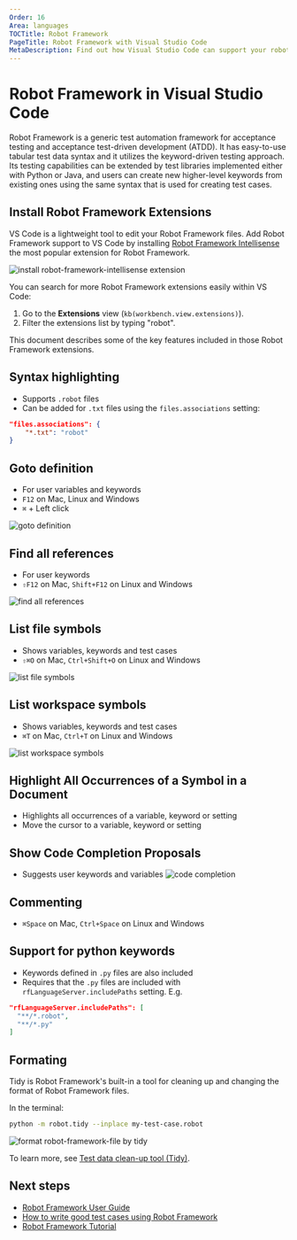 ```yaml
---
Order: 16
Area: languages
TOCTitle: Robot Framework
PageTitle: Robot Framework with Visual Studio Code
MetaDescription: Find out how Visual Studio Code can support your robot framework test scripts.
---
```


# Robot Framework in Visual Studio Code

Robot Framework is a generic test automation framework for acceptance testing and acceptance test-driven development (ATDD). It has easy-to-use tabular test data syntax and it utilizes the keyword-driven testing approach. Its testing capabilities can be extended by test libraries implemented either with Python or Java, and users can create new higher-level keywords from existing ones using the same syntax that is used for creating test cases.

## Install Robot Framework Extensions
VS Code is a lightweight tool to edit your Robot Framework files. Add Robot Framework support to VS Code by installing [Robot Framework Intellisense](https://marketplace.visualstudio.com/items?itemName=TomiTurtiainen.rf-intellisense) the most popular extension for Robot Framework.

![install robot-framework-intellisense extension](images/robot/install-robot-framework-intellisense.png)

You can search for more Robot Framework extensions easily within VS Code:

1. Go to the **Extensions** view (`kb(workbench.view.extensions)`).
2. Filter the extensions list by typing "robot".

This document describes some of the key features included in those Robot Framework extensions.

## Syntax highlighting
* Supports `.robot` files
* Can be added for `.txt` files using the `files.associations` setting:
```json
"files.associations": {
    "*.txt": "robot"
}
```

## Goto definition
* For user variables and keywords
* `F12` on Mac, Linux and Windows
* `⌘` + Left click

![goto definition](images/robot/robot-goto.gif)

## Find all references
* For user keywords
* `⇧F12` on Mac, `Shift+F12` on Linux and Windows

![find all references](images/robot/robot-find-all-ref.gif)

## List file symbols
* Shows variables, keywords and test cases
* `⇧⌘O` on Mac, `Ctrl+Shift+O` on Linux and Windows

![list file symbols](images/robot/robot-list-file-symbols.png)

## List workspace symbols
* Shows variables, keywords and test cases
* `⌘T` on Mac, `Ctrl+T` on Linux and Windows

![list workspace symbols](images/robot/robot-list-workspace-symbols.png)

## Highlight All Occurrences of a Symbol in a Document
* Highlights all occurrences of a variable, keyword or setting
* Move the cursor to a variable, keyword or setting

## Show Code Completion Proposals
* Suggests user keywords and variables
![code completion](images/robot/robot-code-completion.png)

## Commenting
* `⌘Space` on Mac, `Ctrl+Space` on Linux and Windows

## Support for python keywords
* Keywords defined in `.py` files are also included
* Requires that the `.py` files are included with `rfLanguageServer.includePaths` setting. E.g.
```json
"rfLanguageServer.includePaths": [
  "**/*.robot",
  "**/*.py"
]
```

## Formating
Tidy is Robot Framework's built-in a tool for cleaning up and changing the format of Robot Framework files.

In the terminal:

```sh
python -m robot.tidy --inplace my-test-case.robot
```
![format robot-framework-file by tidy](images/robot/robot-tidy.gif)


To learn more, see [Test data clean-up tool (Tidy)](https://github.com/robotframework/robotframework/blob/master/doc/userguide/src/SupportingTools/Tidy.rst).


## Next steps
- [Robot Framework User Guide](http://robotframework.org/robotframework/latest/RobotFrameworkUserGuide.html)
- [How to write good test cases using Robot Framework](https://github.com/robotframework/HowToWriteGoodTestCases/blob/master/HowToWriteGoodTestCases.rst)
- [Robot Framework Tutorial](https://blog.codecentric.de/en/2012/03/robot-framework-tutorial-overview/)
